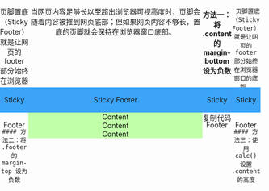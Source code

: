 ﻿页脚置底（Sticky Footer）就是让网页的 footer 部分始终在浏览器窗口的底部。

当网页内容足够长以至超出浏览器可视高度时，页脚会随着内容被推到网页底部；但如果网页内容不够长，置底的页脚就会保持在浏览器窗口底部。

#### 方法一：将 .content 的 margin-bottom 设为负数

```
 页脚置底（Sticky Footer）就是让网页的 footer 部分始终在浏览器窗口的底部。

当网页内容足够长以至超出浏览器可视高度时，页脚会随着内容被推到网页底部；但如果网页内容不够长，置底的页脚就会保持在浏览器窗口底部。

#### 方法一：将 .content 的 margin-bottom 设为负数

```
 
```

#### 方法二：将 .footer 的 margin-top 设为负数

```
<!DOCTYPE html><html lang="en">  <head>    <meta charset="UTF-8" />    <meta name="viewport" content="width=device-width, initial-scale=1.0" />    <meta http-equiv="X-UA-Compatible" content="ie=edge" />    <title>Sticky Footer</title>    <style>      html,      body {        margin: 0;        padding: 0;        height: 100%;        text-align: center;      }      .content {        min-height: 100%;      }      .content-inside {        background-color: #c2ffa9;      }      .footer {        height: 50px;        line-height: 50px; /* 实现文字垂直居中 */        background-color: #3ba4f9;        margin-top: -50px; /* 等于 .footer 高度的相反数 */      }    </style>  </head>  <body>    <div class="content">      <!-- div.content-inside 的高度可以随意设置，亦可根据内容高度自适应 -->      <div class="content-inside">        <!-- content -->        <div>Content</div>        <div>Content</div>        <div>Content</div>      </div>    </div>    <div class="footer">Sticky Footer</div>  </body></html>复制代码
```

#### 方法三：使用 calc() 设置 .content 的高度

```
<!DOCTYPE html><html lang="en">  <head>    <meta charset="UTF-8" />    <meta name="viewport" content="width=device-width, initial-scale=1.0" />    <meta http-equiv="X-UA-Compatible" content="ie=edge" />    <title>Sticky Footer</title>    <style>      html,      body {        margin: 0;        padding: 0;        height: 100%;        text-align: center;      }      .content {        /* 如果 .content 与 .footer 之间有间距，记得减去 */        min-height: calc(100vh - 50px);      }      .content-inside {        background-color: #c2ffa9;      }      .footer {        height: 50px;        line-height: 50px; /* 实现文字垂直居中 */        background-color: #3ba4f9;      }    </style>  </head>  <body>    <div class="content">      <div class="content-inside">        <!-- content -->        <div>Content</div>        <div>Content</div>        <div>Content</div>      </div>    </div>    <div class="footer">Sticky Footer</div>  </body></html>复制代码
```

#### 方法四：使用 Flexbox 弹性布局

```
<!DOCTYPE html><html lang="en">  <head>    <meta charset="UTF-8" />    <meta name="viewport" content="width=device-width, initial-scale=1.0" />    <meta http-equiv="X-UA-Compatible" content="ie=edge" />    <title>Sticky Footer</title>    <style>      html,      body {        margin: 0;        padding: 0;        height: 100%;        text-align: center;      }      body {        min-height: 100%;        display: flex;        flex-direction: column;      }      .content {        flex: 1;      }      .content-inside {        background-color: #c2ffa9;      }      .footer {        /* 这种方案不需要固定 .footer 的高度 */        background-color: #3ba4f9;      }    </style>  </head>  <body>    <div class="content">      <div class="content-inside">        <!-- content -->        <div>Content</div>        <div>Content</div>        <div>Content</div>      </div>    </div>    <div class="footer">Sticky Footer</div>  </body></html>复制代码
```

#### 方法五：使用 Grid 网格布局

```
<!DOCTYPE html><html lang="en">  <head>    <meta charset="UTF-8" />    <meta name="viewport" content="width=device-width, initial-scale=1.0" />    <meta http-equiv="X-UA-Compatible" content="ie=edge" />    <title>Sticky Footer</title>    <style>      html,      body {        margin: 0;        padding: 0;        height: 100%;        text-align: center;      }      body {        min-height: 100%;        display: grid;        grid-template-rows: 1fr auto;      }      .content-inside {        background-color: #c2ffa9;      }      .footer {        grid-row-start: 2;        grid-row-end: 3;        background-color: #3ba4f9;      }    </style>  </head>  <body>    <div class="content">      <div class="content-inside">        <!-- content -->        <div>Content</div>        <div>Content</div>        <div>Content</div>      </div>    </div>    <div class="footer">Sticky Footer</div>  </body></html>复制代码
```

> 转自：https://juejin.cn/post/6966242630795689992
```

#### 方法二：将 .footer 的 margin-top 设为负数

```
<!DOCTYPE html><html lang="en">  <head>    <meta charset="UTF-8" />    <meta name="viewport" content="width=device-width, initial-scale=1.0" />    <meta http-equiv="X-UA-Compatible" content="ie=edge" />    <title>Sticky Footer</title>    <style>      html,      body {        margin: 0;        padding: 0;        height: 100%;        text-align: center;      }      .content {        min-height: 100%;      }      .content-inside {        background-color: #c2ffa9;      }      .footer {        height: 50px;        line-height: 50px; /* 实现文字垂直居中 */        background-color: #3ba4f9;        margin-top: -50px; /* 等于 .footer 高度的相反数 */      }    </style>  </head>  <body>    <div class="content">      <!-- div.content-inside 的高度可以随意设置，亦可根据内容高度自适应 -->      <div class="content-inside">        <!-- content -->        <div>Content</div>        <div>Content</div>        <div>Content</div>      </div>    </div>    <div class="footer">Sticky Footer</div>  </body></html>复制代码
```

#### 方法三：使用 calc() 设置 .content 的高度

```
<!DOCTYPE html><html lang="en">  <head>    <meta charset="UTF-8" />    <meta name="viewport" content="width=device-width, initial-scale=1.0" />    <meta http-equiv="X-UA-Compatible" content="ie=edge" />    <title>Sticky Footer</title>    <style>      html,      body {        margin: 0;        padding: 0;        height: 100%;        text-align: center;      }      .content {        /* 如果 .content 与 .footer 之间有间距，记得减去 */        min-height: calc(100vh - 50px);      }      .content-inside {        background-color: #c2ffa9;      }      .footer {        height: 50px;        line-height: 50px; /* 实现文字垂直居中 */        background-color: #3ba4f9;      }    </style>  </head>  <body>    <div class="content">      <div class="content-inside">        <!-- content -->        <div>Content</div>        <div>Content</div>        <div>Content</div>      </div>    </div>    <div class="footer">Sticky Footer</div>  </body></html>复制代码
```

#### 方法四：使用 Flexbox 弹性布局

```
<!DOCTYPE html><html lang="en">  <head>    <meta charset="UTF-8" />    <meta name="viewport" content="width=device-width, initial-scale=1.0" />    <meta http-equiv="X-UA-Compatible" content="ie=edge" />    <title>Sticky Footer</title>    <style>      html,      body {        margin: 0;        padding: 0;        height: 100%;        text-align: center;      }      body {        min-height: 100%;        display: flex;        flex-direction: column;      }      .content {        flex: 1;      }      .content-inside {        background-color: #c2ffa9;      }      .footer {        /* 这种方案不需要固定 .footer 的高度 */        background-color: #3ba4f9;      }    </style>  </head>  <body>    <div class="content">      <div class="content-inside">        <!-- content -->        <div>Content</div>        <div>Content</div>        <div>Content</div>      </div>    </div>    <div class="footer">Sticky Footer</div>  </body></html>复制代码
```

#### 方法五：使用 Grid 网格布局

```
<!DOCTYPE html><html lang="en">  <head>    <meta charset="UTF-8" />    <meta name="viewport" content="width=device-width, initial-scale=1.0" />    <meta http-equiv="X-UA-Compatible" content="ie=edge" />    <title>Sticky Footer</title>    <style>      html,      body {        margin: 0;        padding: 0;        height: 100%;        text-align: center;      }      body {        min-height: 100%;        display: grid;        grid-template-rows: 1fr auto;      }      .content-inside {        background-color: #c2ffa9;      }      .footer {        grid-row-start: 2;        grid-row-end: 3;        background-color: #3ba4f9;      }    </style>  </head>  <body>    <div class="content">      <div class="content-inside">        <!-- content -->        <div>Content</div>        <div>Content</div>        <div>Content</div>      </div>    </div>    <div class="footer">Sticky Footer</div>  </body></html>复制代码
```

> 转自：https://juejin.cn/post/6966242630795689992
